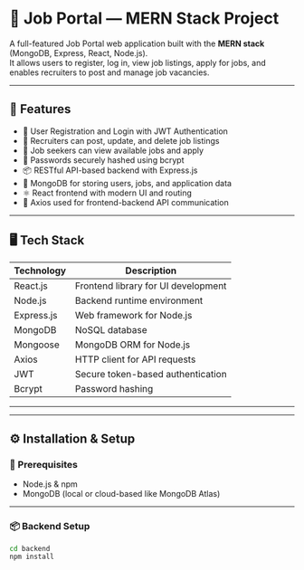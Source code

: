 # 📝 Job Portal — MERN Stack Project

A full-featured Job Portal web application built with the **MERN stack** (MongoDB, Express, React, Node.js).  
It allows users to register, log in, view job listings, apply for jobs, and enables recruiters to post and manage job vacancies.

---

## 📌 Features

- 👥 User Registration and Login with JWT Authentication
- 📄 Recruiters can post, update, and delete job listings
- 📝 Job seekers can view available jobs and apply
- 🔐 Passwords securely hashed using bcrypt
- 📦 RESTful API-based backend with Express.js
- 💾 MongoDB for storing users, jobs, and application data
- ⚛️ React frontend with modern UI and routing
- 📡 Axios used for frontend-backend API communication

---

## 🖥️ Tech Stack

| Technology | Description                        |
|------------|------------------------------------|
| React.js   | Frontend library for UI development|
| Node.js    | Backend runtime environment        |
| Express.js | Web framework for Node.js          |
| MongoDB    | NoSQL database                     |
| Mongoose   | MongoDB ORM for Node.js            |
| Axios      | HTTP client for API requests       |
| JWT        | Secure token-based authentication  |
| Bcrypt     | Password hashing                   |

---


---

## ⚙️ Installation & Setup

### 📌 Prerequisites
- Node.js & npm
- MongoDB (local or cloud-based like MongoDB Atlas)

---

### 📦 Backend Setup

```bash
cd backend
npm install


